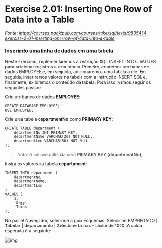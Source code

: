 # Exercise 2.01: Inserting One Row of Data into a Table

_Fonte: https://courses.packtpub.com/courses/take/sql/texts/9835434-exercise-2-01-inserting-one-row-of-data-into-a-table_



### Inserindo uma linha de dados em uma tabela



Neste exercício, implementaremos a instrução SQL INSERT INTO...VALUES para adicionar registros a uma tabela. Primeiro, criaremos um banco de dados EMPLOYEE e, em seguida, adicionaremos uma tabela a ele. Em seguida, inseriremos valores na tabela com a instrução INSERT SQL e, finalmente, exibiremos o conteúdo da tabela. Para isso, vamos seguir os seguintes passos:

Crie um banco de dados **EMPLOYEE**:

```
CREATE DATABASE EMPLOYEE;
USE EMPLOYEE;
```

Crie uma tabela **departmentNo** como **PRIMARY KEY**:

```
CREATE TABLE department (
    departmentNo INT PRIMARY KEY,
    departmentName VARCHAR(20) NOT NULL,
    departmentLoc VARCHAR(50) NOT NULL
);
```

> Nota: A sintaxe utilizada será **PRIMARY KEY (departmentNo);**

Insira os valores na tabela **departament**:

```
INSERT INTO department (
    departmentNo,
    departmentName,
    departmentLoc
)
VALUES (
    1,
    'Engg',
    'Texas'
);
```

No painel Navegador, selecione a guia Esquemas. Selecione EMPREGADO | Tabelas | departamento | Selecione Linhas - Limite de 1000.
A saída esperada é a seguinte:

![img](https://files.cdn.thinkific.com/file_uploads/59347/images/5db/d94/f00/B14179_02_01.png)
